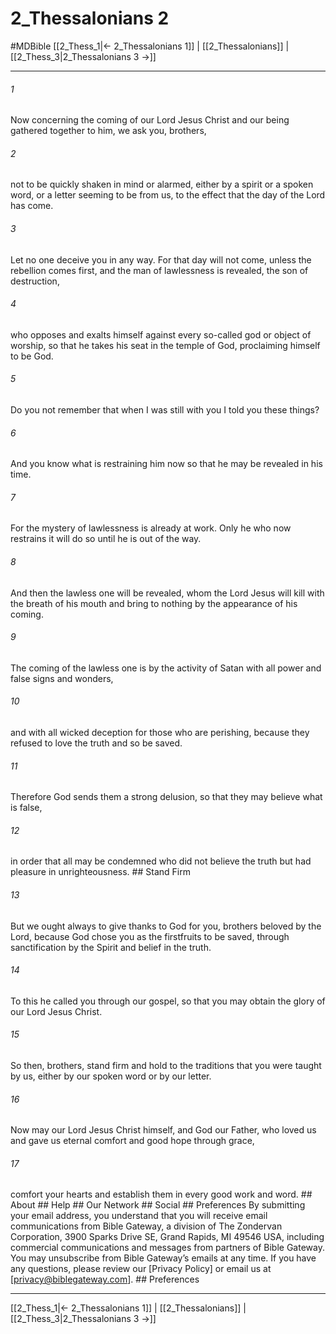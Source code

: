 # 2_Thessalonians 2
#MDBible
[[2_Thess_1|← 2_Thessalonians 1]] | [[2_Thessalonians]] | [[2_Thess_3|2_Thessalonians 3 →]]

***


###### 1 
Now concerning the coming of our Lord Jesus Christ and our being gathered together to him, we ask you, brothers, 

###### 2 
not to be quickly shaken in mind or alarmed, either by a spirit or a spoken word, or a letter seeming to be from us, to the effect that the day of the Lord has come. 

###### 3 
Let no one deceive you in any way. For that day will not come, unless the rebellion comes first, and the man of lawlessness is revealed, the son of destruction, 

###### 4 
who opposes and exalts himself against every so-called god or object of worship, so that he takes his seat in the temple of God, proclaiming himself to be God. 

###### 5 
Do you not remember that when I was still with you I told you these things? 

###### 6 
And you know what is restraining him now so that he may be revealed in his time. 

###### 7 
For the mystery of lawlessness is already at work. Only he who now restrains it will do so until he is out of the way. 

###### 8 
And then the lawless one will be revealed, whom the Lord Jesus will kill with the breath of his mouth and bring to nothing by the appearance of his coming. 

###### 9 
The coming of the lawless one is by the activity of Satan with all power and false signs and wonders, 

###### 10 
and with all wicked deception for those who are perishing, because they refused to love the truth and so be saved. 

###### 11 
Therefore God sends them a strong delusion, so that they may believe what is false, 

###### 12 
in order that all may be condemned who did not believe the truth but had pleasure in unrighteousness. ## Stand Firm 

###### 13 
But we ought always to give thanks to God for you, brothers beloved by the Lord, because God chose you as the firstfruits to be saved, through sanctification by the Spirit and belief in the truth. 

###### 14 
To this he called you through our gospel, so that you may obtain the glory of our Lord Jesus Christ. 

###### 15 
So then, brothers, stand firm and hold to the traditions that you were taught by us, either by our spoken word or by our letter. 

###### 16 
Now may our Lord Jesus Christ himself, and God our Father, who loved us and gave us eternal comfort and good hope through grace, 

###### 17 
comfort your hearts and establish them in every good work and word. ## About ## Help ## Our Network ## Social ## Preferences By submitting your email address, you understand that you will receive email communications from Bible Gateway, a division of The Zondervan Corporation, 3900 Sparks Drive SE, Grand Rapids, MI 49546 USA, including commercial communications and messages from partners of Bible Gateway. You may unsubscribe from Bible Gateway&rsquo;s emails at any time. If you have any questions, please review our [Privacy Policy] or email us at [privacy@biblegateway.com]. ## Preferences

***

[[2_Thess_1|← 2_Thessalonians 1]] | [[2_Thessalonians]] | [[2_Thess_3|2_Thessalonians 3 →]]
